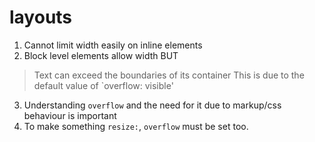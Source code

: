 # layouts

1. Cannot limit width easily on inline elements
2. Block level elements allow width BUT
> Text can exceed the boundaries of its container
> This is due to the default value of `overflow: visible'
3. Understanding `overflow` and the need for it due to markup/css behaviour is important
4. To make something `resize:`, `overflow` must be set too.